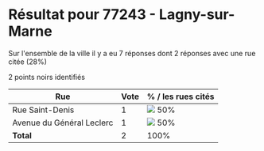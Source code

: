 # Résultat pour 77243 - Lagny-sur-Marne

Sur l'ensemble de la ville il y a eu 7 réponses dont 2 réponses avec une rue citée (28%)

2 points noirs identifiés

| Rue | Vote | % / les rues cités|
|-----|------|-------------------|
| Rue Saint-Denis | 1 | <img src="../../img/bar_50.gif" />&nbsp;50%|
| Avenue du Général Leclerc | 1 | <img src="../../img/bar_50.gif" />&nbsp;50%|
| **Total** | 2 | 100%|
